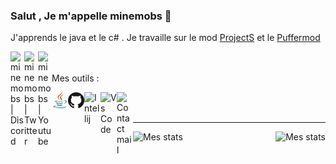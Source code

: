 ### Salut , Je m'appelle minemobs 👋
J'apprends le java et le c# .
Je travaille sur le mod [ProjectS][projects] et le [Puffermod][puffermod]

[<img align="left" alt="minemobs | Discord" width="22px" src="https://cdn.jsdelivr.net/npm/simple-icons@v3/icons/discord.svg" />][discord]
[<img align="left" alt="minemobs | Twitter" width="22px" src="https://cdn.jsdelivr.net/npm/simple-icons@3.6.0/icons/twitter.svg" />][twitter]
[<img align="left" alt="minemobs | Youtube" width="22px" src="https://cdn.jsdelivr.net/npm/simple-icons@3.6.0/icons/youtube.svg" />][youtube]
<br />
<br />
Mes outils :

[<img align="left" alt="Java" width="26px" src="https://raw.githubusercontent.com/github/explore/80688e429a7d4ef2fca1e82350fe8e3517d3494d/topics/java/java.png" />][java]
[<img align="left" alt="GitHub" width="26px" src="https://raw.githubusercontent.com/github/explore/78df643247d429f6cc873026c0622819ad797942/topics/github/github.png" />][github]
[<img align="left" alt="Intellij" width="26px" src="https://resources.jetbrains.com/storage/products/intellij-idea/img/meta/intellij-idea_logo_300x300.png" />][intellij]
[<img align="left" alt="Vs Code" width="26px" src="https://upload.wikimedia.org/wikipedia/commons/thumb/2/2d/Visual_Studio_Code_1.18_icon.svg/1200px-Visual_Studio_Code_1.18_icon.svg.png" />][vscode]
[<img align="left" alt="Contact mail" width="26px" src="https://cdn.discordapp.com/attachments/739794014215209020/765248279507238953/gmail.svg" />][gmail]

<br />
<br />


---


<img align="left" alt="Mes stats" src="https://github-readme-stats.vercel.app/api/top-langs/?username=minemobs&show_icons=true&hide_border=true&theme=radical" />
<img align="right" alt="Mes stats" src="https://github-readme-stats.vercel.app/api?username=minemobs&show_icons=true&hide_border=true&theme=radical"/>

[twitter]: https://twitter.com/minemobs_
[discord]: https://discord.gg/vf7FnAG
[youtube]: https://youtube.com/c/minemobs
[intellij]: https://www.jetbrains.com/idea/
[java]: https://www.oracle.com/java/technologies/javase-downloads.html
[github]: https://www.github.com/Minemobs
[Puffermod]: https://github.com/PufferTeam/Puffermod
[ProjectS]: https://www.github.com/Minemobs/ProjectS
[vscode]: https://code.visualstudio.com/
[gmail]: mailto:minemobs.ytb@gmail.com
